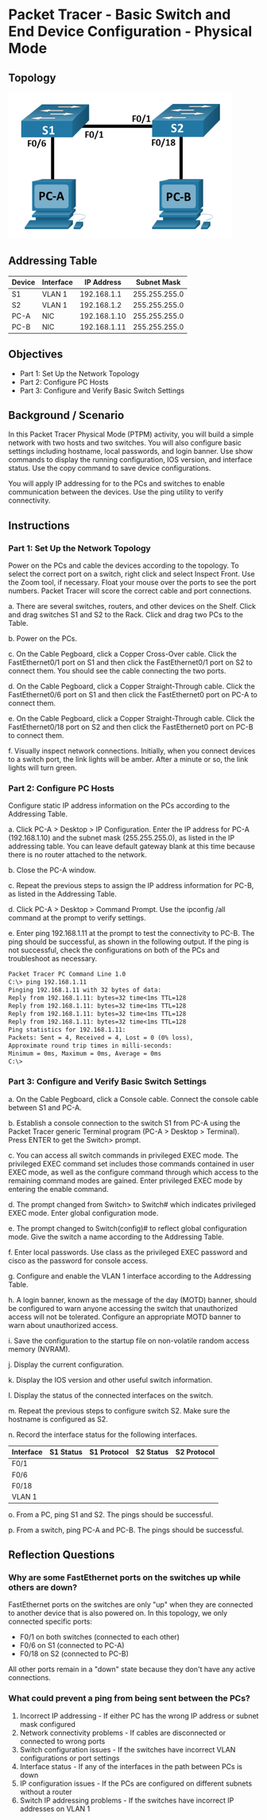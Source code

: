 # Packet Tracer - Basic Switch and End Device Configuration - Physical Mode

## Topology

![Network Topology](topology.png)

## Addressing Table

| Device | Interface | IP Address | Subnet Mask |
|--------|-----------|------------|-------------|
| S1 | VLAN 1 | 192.168.1.1 | 255.255.255.0 |
| S2 | VLAN 1 | 192.168.1.2 | 255.255.255.0 |
| PC-A | NIC | 192.168.1.10 | 255.255.255.0 |
| PC-B | NIC | 192.168.1.11 | 255.255.255.0 |

## Objectives
- Part 1: Set Up the Network Topology
- Part 2: Configure PC Hosts
- Part 3: Configure and Verify Basic Switch Settings

## Background / Scenario
In this Packet Tracer Physical Mode (PTPM) activity, you will build a simple network with two hosts and two switches. You will also configure basic settings including hostname, local passwords, and login banner. Use show commands to display the running configuration, IOS version, and interface status. Use the copy command to save device configurations.

You will apply IP addressing for to the PCs and switches to enable communication between the devices. Use the ping utility to verify connectivity.

## Instructions

### Part 1: Set Up the Network Topology
Power on the PCs and cable the devices according to the topology. To select the correct port on a switch, right click and select Inspect Front. Use the Zoom tool, if necessary. Float your mouse over the ports to see the port numbers. Packet Tracer will score the correct cable and port connections.

a. There are several switches, routers, and other devices on the Shelf. Click and drag switches S1 and S2 to the Rack. Click and drag two PCs to the Table.

b. Power on the PCs.

c. On the Cable Pegboard, click a Copper Cross-Over cable. Click the FastEthernet0/1 port on S1 and then click the FastEthernet0/1 port on S2 to connect them. You should see the cable connecting the two ports.

d. On the Cable Pegboard, click a Copper Straight-Through cable. Click the FastEthernet0/6 port on S1 and then click the FastEthernet0 port on PC-A to connect them.

e. On the Cable Pegboard, click a Copper Straight-Through cable. Click the FastEthernet0/18 port on S2 and then click the FastEthernet0 port on PC-B to connect them.

f. Visually inspect network connections. Initially, when you connect devices to a switch port, the link lights will be amber. After a minute or so, the link lights will turn green.

### Part 2: Configure PC Hosts
Configure static IP address information on the PCs according to the Addressing Table.

a. Click PC-A > Desktop > IP Configuration. Enter the IP address for PC-A (192.168.1.10) and the subnet mask (255.255.255.0), as listed in the IP addressing table. You can leave default gateway blank at this time because there is no router attached to the network.

b. Close the PC-A window.

c. Repeat the previous steps to assign the IP address information for PC-B, as listed in the Addressing Table.

d. Click PC-A > Desktop > Command Prompt. Use the ipconfig /all command at the prompt to verify settings.

e. Enter ping 192.168.1.11 at the prompt to test the connectivity to PC-B. The ping should be successful, as shown in the following output. If the ping is not successful, check the configurations on both of the PCs and troubleshoot as necessary.

```
Packet Tracer PC Command Line 1.0
C:\> ping 192.168.1.11
Pinging 192.168.1.11 with 32 bytes of data:
Reply from 192.168.1.11: bytes=32 time<1ms TTL=128
Reply from 192.168.1.11: bytes=32 time<1ms TTL=128
Reply from 192.168.1.11: bytes=32 time<1ms TTL=128
Reply from 192.168.1.11: bytes=32 time<1ms TTL=128
Ping statistics for 192.168.1.11:
Packets: Sent = 4, Received = 4, Lost = 0 (0% loss),
Approximate round trip times in milli-seconds:
Minimum = 0ms, Maximum = 0ms, Average = 0ms
C:\>
```

### Part 3: Configure and Verify Basic Switch Settings

a. On the Cable Pegboard, click a Console cable. Connect the console cable between S1 and PC-A.

b. Establish a console connection to the switch S1 from PC-A using the Packet Tracer generic Terminal program (PC-A > Desktop > Terminal). Press ENTER to get the Switch> prompt.

c. You can access all switch commands in privileged EXEC mode. The privileged EXEC command set includes those commands contained in user EXEC mode, as well as the configure command through which access to the remaining command modes are gained. Enter privileged EXEC mode by entering the enable command.

d. The prompt changed from Switch> to Switch# which indicates privileged EXEC mode. Enter global configuration mode.

e. The prompt changed to Switch(config)# to reflect global configuration mode. Give the switch a name according to the Addressing Table.

f. Enter local passwords. Use class as the privileged EXEC password and cisco as the password for console access.

g. Configure and enable the VLAN 1 interface according to the Addressing Table.

h. A login banner, known as the message of the day (MOTD) banner, should be configured to warn anyone accessing the switch that unauthorized access will not be tolerated. Configure an appropriate MOTD banner to warn about unauthorized access.

i. Save the configuration to the startup file on non-volatile random access memory (NVRAM).

j. Display the current configuration.

k. Display the IOS version and other useful switch information.

l. Display the status of the connected interfaces on the switch.

m. Repeat the previous steps to configure switch S2. Make sure the hostname is configured as S2.

n. Record the interface status for the following interfaces.

| Interface | S1 Status | S1 Protocol | S2 Status | S2 Protocol |
|-----------|-----------|-------------|-----------|-------------|
| F0/1      |           |             |           |             |
| F0/6      |           |             |           |             |
| F0/18     |           |             |           |             |
| VLAN 1    |           |             |           |             |

o. From a PC, ping S1 and S2. The pings should be successful.

p. From a switch, ping PC-A and PC-B. The pings should be successful.

## Reflection Questions


### Why are some FastEthernet ports on the switches up while others are down?

FastEthernet ports on the switches are only "up" when they are connected to another device that is also powered on. In this topology, we only connected specific ports:

- F0/1 on both switches (connected to each other)
- F0/6 on S1 (connected to PC-A)
- F0/18 on S2 (connected to PC-B)

All other ports remain in a "down" state because they don't have any active connections.

### What could prevent a ping from being sent between the PCs?

1. Incorrect IP addressing - If either PC has the wrong IP address or subnet mask configured
2. Network connectivity problems - If cables are disconnected or connected to wrong ports
3. Switch configuration issues - If the switches have incorrect VLAN configurations or port settings
4. Interface status - If any of the interfaces in the path between PCs is down
5. IP configuration issues - If the PCs are configured on different subnets without a router
6. Switch IP addressing problems - If the switches have incorrect IP addresses on VLAN 1